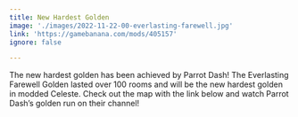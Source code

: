 ```yaml
---
title: New Hardest Golden
image: './images/2022-11-22-00-everlasting-farewell.jpg'
link: 'https://gamebanana.com/mods/405157'
ignore: false

---
```


The new hardest golden has been achieved by Parrot Dash! The Everlasting Farewell Golden lasted over 100 rooms and will be the new hardest golden in modded Celeste. Check out the map with the link below and watch Parrot Dash’s golden run on their channel!
